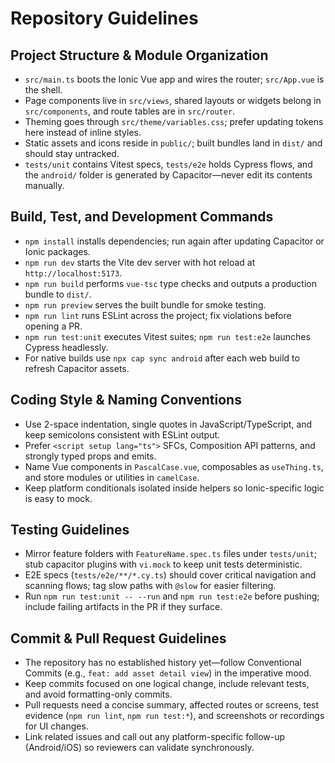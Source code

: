 # Repository Guidelines

## Project Structure & Module Organization
- `src/main.ts` boots the Ionic Vue app and wires the router; `src/App.vue` is the shell.
- Page components live in `src/views`, shared layouts or widgets belong in `src/components`, and route tables are in `src/router`.
- Theming goes through `src/theme/variables.css`; prefer updating tokens here instead of inline styles.
- Static assets and icons reside in `public/`; built bundles land in `dist/` and should stay untracked.
- `tests/unit` contains Vitest specs, `tests/e2e` holds Cypress flows, and the `android/` folder is generated by Capacitor—never edit its contents manually.

## Build, Test, and Development Commands
- `npm install` installs dependencies; run again after updating Capacitor or Ionic packages.
- `npm run dev` starts the Vite dev server with hot reload at `http://localhost:5173`.
- `npm run build` performs `vue-tsc` type checks and outputs a production bundle to `dist/`.
- `npm run preview` serves the built bundle for smoke testing.
- `npm run lint` runs ESLint across the project; fix violations before opening a PR.
- `npm run test:unit` executes Vitest suites; `npm run test:e2e` launches Cypress headlessly.
- For native builds use `npx cap sync android` after each web build to refresh Capacitor assets.

## Coding Style & Naming Conventions
- Use 2-space indentation, single quotes in JavaScript/TypeScript, and keep semicolons consistent with ESLint output.
- Prefer `<script setup lang="ts">` SFCs, Composition API patterns, and strongly typed props and emits.
- Name Vue components in `PascalCase.vue`, composables as `useThing.ts`, and store modules or utilities in `camelCase`.
- Keep platform conditionals isolated inside helpers so Ionic-specific logic is easy to mock.

## Testing Guidelines
- Mirror feature folders with `FeatureName.spec.ts` files under `tests/unit`; stub capacitor plugins with `vi.mock` to keep unit tests deterministic.
- E2E specs (`tests/e2e/**/*.cy.ts`) should cover critical navigation and scanning flows; tag slow paths with `@slow` for easier filtering.
- Run `npm run test:unit -- --run` and `npm run test:e2e` before pushing; include failing artifacts in the PR if they surface.

## Commit & Pull Request Guidelines
- The repository has no established history yet—follow Conventional Commits (e.g., `feat: add asset detail view`) in the imperative mood.
- Keep commits focused on one logical change, include relevant tests, and avoid formatting-only commits.
- Pull requests need a concise summary, affected routes or screens, test evidence (`npm run lint`, `npm run test:*`), and screenshots or recordings for UI changes.
- Link related issues and call out any platform-specific follow-up (Android/iOS) so reviewers can validate synchronously.
